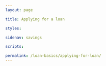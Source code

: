 ```yaml
---
layout: page

title: Applying for a loan

styles:

sidenav: savings

scripts:

permalink: /loan-basics/applying-for-loan/
---
```


